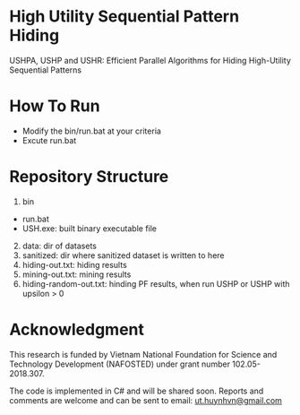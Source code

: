 # High Utility Sequential Pattern Hiding
USHPA, USHP and USHR: Efficient Parallel Algorithms for Hiding High-Utility Sequential Patterns

# How To Run
- Modify the bin/run.bat at your criteria
- Excute run.bat

# Repository Structure
1. bin
  - run.bat
  - USH.exe: built binary executable file
2. data: dir of datasets
3. sanitized: dir where sanitized dataset is written to here
4. hiding-out.txt: hiding results
5. mining-out.txt: mining results
6. hiding-random-out.txt: hinding PF results, when run USHP or USHP with upsilon > 0

# Acknowledgment
This research is funded by Vietnam National Foundation for Science and Technology Development (NAFOSTED) under grant number 102.05-2018.307.

The code is implemented in C# and will be shared soon.
Reports and comments are welcome and can be sent to email: ut.huynhvn@gmail.com
